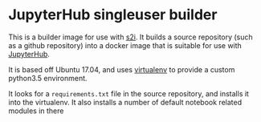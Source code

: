
# JupyterHub singleuser builder

This is a builder image for use with [s2i](https://github.com/openshift/source-to-image). It
builds a source repository (such as a github repository) into a docker image that is suitable
for use with [JupyterHub](http://github.com/jupyterhub/jupyterhub).

It is based off Ubuntu 17.04, and uses [virtualenv](https://pypi.python.org/pypi/virtualenv) to
provide a custom python3.5 environment.

It looks for a `requirements.txt` file in the source repository, and installs it into the virtualenv.
It also installs a number of default notebook related modules in there
